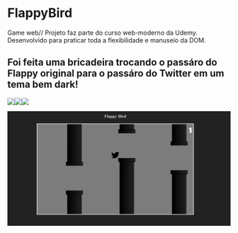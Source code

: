 # FlappyBird
Game web// Projeto faz parte do curso web-moderno da Udemy. Desenvolvido para praticar toda a flexibilidade e manuseio da DOM.

## Foi feita uma bricadeira trocando o passáro do Flappy original para o passáro do Twitter em um tema bem dark! 

<div style="display:flex">
<img  src="https://img.shields.io/static/v1?label=html&message=LTS&color=green&style=for-the-badge&logo=html.js"/>
<img  src="https://img.shields.io/static/v1?label=css&message=LTS&color=blue&style=for-the-badge&logo=css"/>
<img  src="https://img.shields.io/static/v1?label=javascript&message=LTS&color=yellow&style=for-the-badge&logo=javascript"/>
</div>

![](FLappy.jpeg)
